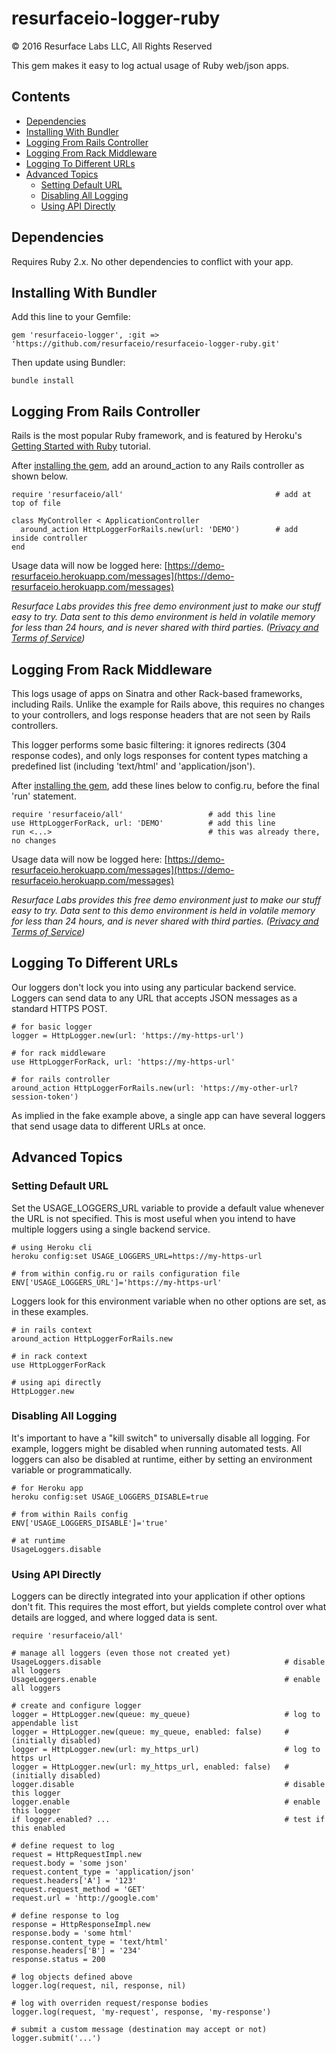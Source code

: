 # resurfaceio-logger-ruby
&copy; 2016 Resurface Labs LLC, All Rights Reserved

This gem makes it easy to log actual usage of Ruby web/json apps.

## Contents

<ul>
<li><a href="#dependencies">Dependencies</a></li>
<li><a href="#installing_with_bundler">Installing With Bundler</a></li>
<li><a href="#logging_from_rails_controller">Logging From Rails Controller</a></li>
<li><a href="#logging_from_rack_middleware">Logging From Rack Middleware</a></li>
<li><a href="#logging_to_different_urls">Logging To Different URLs</a></li>
<li><a href="#advanced_topics">Advanced Topics</a><ul>
<li><a href="#setting_default_url">Setting Default URL</a></li>
<li><a href="#disabling_all_logging">Disabling All Logging</a></li>
<li><a href="#using_api_directly">Using API Directly</a></li>
</ul></li>
</ul>

<a name="dependencies"/>

## Dependencies

Requires Ruby 2.x. No other dependencies to conflict with your app.

<a name="installing_with_bundler"/>

## Installing With Bundler

Add this line to your Gemfile:

    gem 'resurfaceio-logger', :git => 'https://github.com/resurfaceio/resurfaceio-logger-ruby.git'

Then update using Bundler:

    bundle install

<a name="logging_from_rails_controller"/>

## Logging From Rails Controller

Rails is the most popular Ruby framework, and is featured by Heroku's
[Getting Started with Ruby](https://devcenter.heroku.com/articles/getting-started-with-ruby) tutorial.

After <a href="#installing_with_bundler">installing the gem</a>, add an around_action to any Rails controller as
shown below.

    require 'resurfaceio/all'                                  # add at top of file

    class MyController < ApplicationController
      around_action HttpLoggerForRails.new(url: 'DEMO')        # add inside controller
    end

Usage data will now be logged here:
[https://demo-resurfaceio.herokuapp.com/messages](https://demo-resurfaceio.herokuapp.com/messages)

*Resurface Labs provides this free demo environment just to make our stuff easy to try. Data sent to this demo
environment is held in volatile memory for less than 24 hours, and is never shared with third parties.
(<a href="">Privacy and Terms of Service</a>)*

<a name="logging_from_rack_middleware"/>

## Logging From Rack Middleware

This logs usage of apps on Sinatra and other Rack-based frameworks, including Rails. Unlike the example for Rails
above, this requires no changes to your controllers, and logs response headers that are not seen by Rails controllers.

This logger performs some basic filtering: it ignores redirects (304 response codes), and only logs responses for content
types matching a predefined list (including 'text/html' and 'application/json').

After <a href="#installing_with_bundler">installing the gem</a>, add these lines below to config.ru, before the final
'run' statement.

    require 'resurfaceio/all'                   # add this line
    use HttpLoggerForRack, url: 'DEMO'          # add this line
    run <...>                                   # this was already there, no changes

Usage data will now be logged here:
[https://demo-resurfaceio.herokuapp.com/messages](https://demo-resurfaceio.herokuapp.com/messages)

*Resurface Labs provides this free demo environment just to make our stuff easy to try. Data sent to this demo
environment is held in volatile memory for less than 24 hours, and is never shared with third parties.
(<a href="">Privacy and Terms of Service</a>)*

<a name="logging_to_different_urls"/>

## Logging To Different URLs

Our loggers don't lock you into using any particular backend service. Loggers can send data to any URL that accepts JSON
messages as a standard HTTPS POST.

    # for basic logger
    logger = HttpLogger.new(url: 'https://my-https-url')

    # for rack middleware
    use HttpLoggerForRack, url: 'https://my-https-url'

    # for rails controller
    around_action HttpLoggerForRails.new(url: 'https://my-other-url?session-token')

As implied in the fake example above, a single app can have several loggers that send usage data to different URLs at once.

<a name="advanced_topics"/>

## Advanced Topics

<a name="setting_default_url"/>

### Setting Default URL

Set the USAGE_LOGGERS_URL variable to provide a default value whenever the URL is not specified. This is most useful when you
intend to have multiple loggers using a single backend service.

    # using Heroku cli
    heroku config:set USAGE_LOGGERS_URL=https://my-https-url

    # from within config.ru or rails configuration file
    ENV['USAGE_LOGGERS_URL']='https://my-https-url'

Loggers look for this environment variable when no other options are set, as in these examples.

    # in rails context
    around_action HttpLoggerForRails.new

    # in rack context
    use HttpLoggerForRack

    # using api directly
    HttpLogger.new

<a name="disabling_all_logging"/>

### Disabling All Logging

It's important to have a "kill switch" to universally disable all logging. For example, loggers might be disabled when
running automated tests. All loggers can also be disabled at runtime, either by setting an environment variable or
programmatically.

    # for Heroku app
    heroku config:set USAGE_LOGGERS_DISABLE=true

    # from within Rails config
    ENV['USAGE_LOGGERS_DISABLE']='true'

    # at runtime
    UsageLoggers.disable

<a name="using_api_directly"/>

### Using API Directly

Loggers can be directly integrated into your application if other options don't fit. This requires the most effort, but
yields complete control over what details are logged, and where logged data is sent.

    require 'resurfaceio/all'

    # manage all loggers (even those not created yet)
    UsageLoggers.disable                                         # disable all loggers
    UsageLoggers.enable                                          # enable all loggers

    # create and configure logger
    logger = HttpLogger.new(queue: my_queue)                     # log to appendable list
    logger = HttpLogger.new(queue: my_queue, enabled: false)     # (initially disabled)
    logger = HttpLogger.new(url: my_https_url)                   # log to https url
    logger = HttpLogger.new(url: my_https_url, enabled: false)   # (initially disabled)
    logger.disable                                               # disable this logger
    logger.enable                                                # enable this logger
    if logger.enabled? ...                                       # test if this enabled

    # define request to log
    request = HttpRequestImpl.new
    request.body = 'some json'
    request.content_type = 'application/json'
    request.headers['A'] = '123'
    request.request_method = 'GET'
    request.url = 'http://google.com'

    # define response to log
    response = HttpResponseImpl.new
    response.body = 'some html'
    response.content_type = 'text/html'
    response.headers['B'] = '234'
    response.status = 200

    # log objects defined above
    logger.log(request, nil, response, nil)

    # log with overriden request/response bodies
    logger.log(request, 'my-request', response, 'my-response')

    # submit a custom message (destination may accept or not)
    logger.submit('...')
